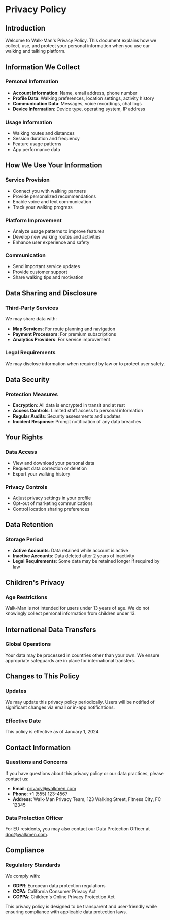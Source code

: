 # Privacy Policy

## Introduction
Welcome to Walk-Man's Privacy Policy. This document explains how we collect, use, and protect your personal information when you use our walking and talking platform.

## Information We Collect

### Personal Information
- **Account Information**: Name, email address, phone number
- **Profile Data**: Walking preferences, location settings, activity history
- **Communication Data**: Messages, voice recordings, chat logs
- **Device Information**: Device type, operating system, IP address

### Usage Information
- Walking routes and distances
- Session duration and frequency
- Feature usage patterns
- App performance data

## How We Use Your Information

### Service Provision
- Connect you with walking partners
- Provide personalized recommendations
- Enable voice and text communication
- Track your walking progress

### Platform Improvement
- Analyze usage patterns to improve features
- Develop new walking routes and activities
- Enhance user experience and safety

### Communication
- Send important service updates
- Provide customer support
- Share walking tips and motivation

## Data Sharing and Disclosure

### Third-Party Services
We may share data with:
- **Map Services**: For route planning and navigation
- **Payment Processors**: For premium subscriptions
- **Analytics Providers**: For service improvement

### Legal Requirements
We may disclose information when required by law or to protect user safety.

## Data Security

### Protection Measures
- **Encryption**: All data is encrypted in transit and at rest
- **Access Controls**: Limited staff access to personal information
- **Regular Audits**: Security assessments and updates
- **Incident Response**: Prompt notification of any data breaches

## Your Rights

### Data Access
- View and download your personal data
- Request data correction or deletion
- Export your walking history

### Privacy Controls
- Adjust privacy settings in your profile
- Opt-out of marketing communications
- Control location sharing preferences

## Data Retention

### Storage Period
- **Active Accounts**: Data retained while account is active
- **Inactive Accounts**: Data deleted after 2 years of inactivity
- **Legal Requirements**: Some data may be retained longer if required by law

## Children's Privacy

### Age Restrictions
Walk-Man is not intended for users under 13 years of age. We do not knowingly collect personal information from children under 13.

## International Data Transfers

### Global Operations
Your data may be processed in countries other than your own. We ensure appropriate safeguards are in place for international transfers.

## Changes to This Policy

### Updates
We may update this privacy policy periodically. Users will be notified of significant changes via email or in-app notifications.

### Effective Date
This policy is effective as of January 1, 2024.

## Contact Information

### Questions and Concerns
If you have questions about this privacy policy or our data practices, please contact us:

- **Email**: privacy@walkmen.com
- **Phone**: +1 (555) 123-4567
- **Address**: Walk-Man Privacy Team, 123 Walking Street, Fitness City, FC 12345

### Data Protection Officer
For EU residents, you may also contact our Data Protection Officer at dpo@walkmen.com.

## Compliance

### Regulatory Standards
We comply with:
- **GDPR**: European data protection regulations
- **CCPA**: California Consumer Privacy Act
- **COPPA**: Children's Online Privacy Protection Act

This privacy policy is designed to be transparent and user-friendly while ensuring compliance with applicable data protection laws.
